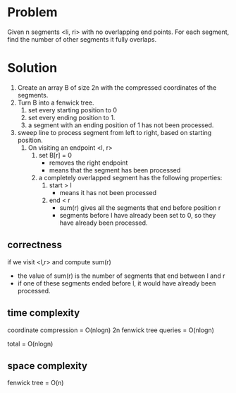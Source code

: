 # Problem
Given n segments <li, ri> with no overlapping end points.
For each segment, find the number of other segments it fully overlaps.

# Solution
1. Create an array B of size 2n with the compressed coordinates of the segments.
2. Turn B into a  fenwick tree.
	1. set every starting position to 0
	2. set every ending position to 1.
	3. a segment with an ending position of 1 has not been processed.
4. sweep line to process segment from left to right, based on starting position.
	1. On visiting an endpoint <l, r>
		1. set B[r] = 0
			-  removes the right endpoint
			-  means that the segment has been processed
		2. a completely overlapped segment has the following properties:
			1. start > l
				-  means it has not been processed
			2. end < r
				-  sum(r) gives all the segments that end before position r
				-  segments before l have already been set to 0, so they have already been processed.

## correctness
if we visit <l,r> and compute sum(r)
- the value of sum(r) is the number of segments that end between l and r
- if one of these segments ended before l, it would have already been processed.

## time complexity
coordinate compression = O(nlogn)
2n fenwick tree queries = O(nlogn)

total = O(nlogn)

## space complexity
fenwick tree = O(n)
